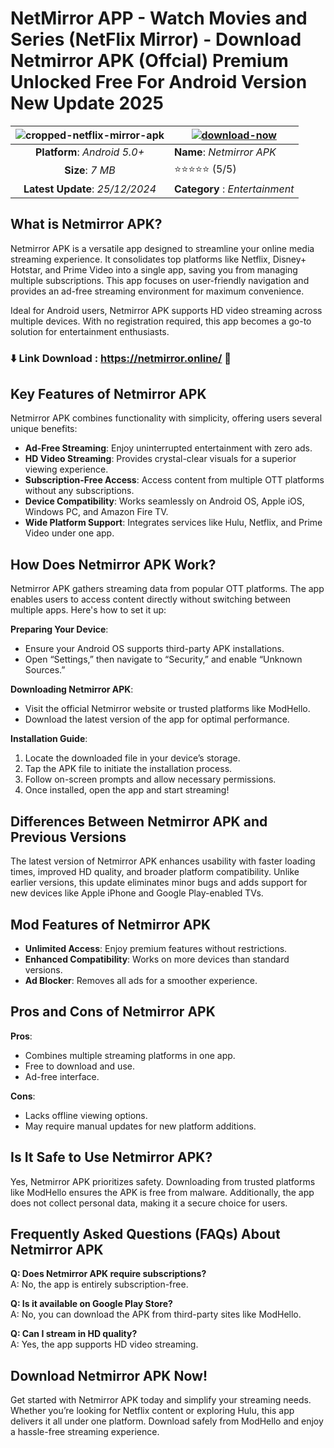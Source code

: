 # NetMirror APP - Watch Movies and Series (NetFlix Mirror) - Download Netmirror APK (Offcial) Premium Unlocked Free For Android Version New Update 2025

|![cropped-netflix-mirror-apk](https://github.com/user-attachments/assets/de2898bc-5af4-4c36-b12d-b24a4a554f0b)| [![download-now](https://github.com/user-attachments/assets/22657e67-9d2d-46af-a41a-5d365d2ddc1f)](https://netmirror.online/)  |
|:-------------------------------------------------:|-----------------------|
| **Platform**: *Android 5.0+*                      | **Name**: *Netmirror APK*    |
| **Size**: *7 MB*                                | ⭐️⭐️⭐️⭐️⭐️ (5/5) |
| **Latest Update**: *25/12/2024*                      | **Category** : *Entertainment* |

## What is Netmirror APK?  
Netmirror APK is a versatile app designed to streamline your online media streaming experience. It consolidates top platforms like Netflix, Disney+ Hotstar, and Prime Video into a single app, saving you from managing multiple subscriptions. This app focuses on user-friendly navigation and provides an ad-free streaming environment for maximum convenience.  

Ideal for Android users, Netmirror APK supports HD video streaming across multiple devices. With no registration required, this app becomes a go-to solution for entertainment enthusiasts.  

### ⬇️ Link Download : https://netmirror.online/ 📲

## Key Features of Netmirror APK  
Netmirror APK combines functionality with simplicity, offering users several unique benefits:  

- **Ad-Free Streaming**: Enjoy uninterrupted entertainment with zero ads.  
- **HD Video Streaming**: Provides crystal-clear visuals for a superior viewing experience.  
- **Subscription-Free Access**: Access content from multiple OTT platforms without any subscriptions.  
- **Device Compatibility**: Works seamlessly on Android OS, Apple iOS, Windows PC, and Amazon Fire TV.  
- **Wide Platform Support**: Integrates services like Hulu, Netflix, and Prime Video under one app.  

## How Does Netmirror APK Work?  
Netmirror APK gathers streaming data from popular OTT platforms. The app enables users to access content directly without switching between multiple apps. Here's how to set it up:  

**Preparing Your Device**:  
- Ensure your Android OS supports third-party APK installations.  
- Open “Settings,” then navigate to “Security,” and enable “Unknown Sources.”  

**Downloading Netmirror APK**:  
- Visit the official Netmirror website or trusted platforms like ModHello.  
- Download the latest version of the app for optimal performance.  

**Installation Guide**:  
1. Locate the downloaded file in your device’s storage.  
2. Tap the APK file to initiate the installation process.  
3. Follow on-screen prompts and allow necessary permissions.  
4. Once installed, open the app and start streaming!  

## Differences Between Netmirror APK and Previous Versions  
The latest version of Netmirror APK enhances usability with faster loading times, improved HD quality, and broader platform compatibility. Unlike earlier versions, this update eliminates minor bugs and adds support for new devices like Apple iPhone and Google Play-enabled TVs.  

## Mod Features of Netmirror APK  
- **Unlimited Access**: Enjoy premium features without restrictions.  
- **Enhanced Compatibility**: Works on more devices than standard versions.  
- **Ad Blocker**: Removes all ads for a smoother experience.  

## Pros and Cons of Netmirror APK  

**Pros**:  
- Combines multiple streaming platforms in one app.  
- Free to download and use.  
- Ad-free interface.  

**Cons**:  
- Lacks offline viewing options.  
- May require manual updates for new platform additions.  

## Is It Safe to Use Netmirror APK?  
Yes, Netmirror APK prioritizes safety. Downloading from trusted platforms like ModHello ensures the APK is free from malware. Additionally, the app does not collect personal data, making it a secure choice for users.  

## Frequently Asked Questions (FAQs) About Netmirror APK  

**Q: Does Netmirror APK require subscriptions?**  
A: No, the app is entirely subscription-free.  

**Q: Is it available on Google Play Store?**  
A: No, you can download the APK from third-party sites like ModHello.  

**Q: Can I stream in HD quality?**  
A: Yes, the app supports HD video streaming.  

## Download Netmirror APK Now!  
Get started with Netmirror APK today and simplify your streaming needs. Whether you’re looking for Netflix content or exploring Hulu, this app delivers it all under one platform. Download safely from ModHello and enjoy a hassle-free streaming experience.
